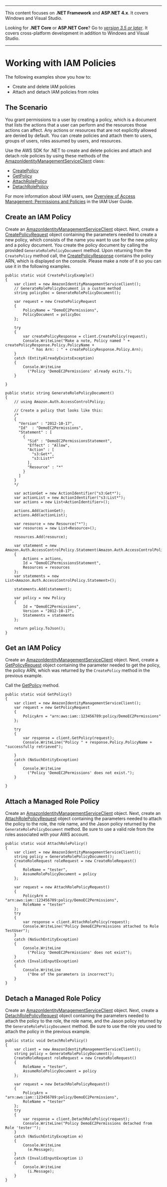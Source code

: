 --------

This content focuses on **\.NET Framework** and **ASP\.NET 4\.x**\. It covers Windows and Visual Studio\.

Looking for **\.NET Core** or **ASP\.NET Core**? Go to *[version 3\.5 or later](https://docs.aws.amazon.com/sdk-for-net/latest/developer-guide/welcome.html)*\. It covers cross\-platform development in addition to Windows and Visual Studio\.

--------

# Working with IAM Policies<a name="iam-examples-policies"></a>

The following examples show you how to:
+ Create and delete IAM policies
+ Attach and detach IAM policies from roles

## The Scenario<a name="the-scenario"></a>

You grant permissions to a user by creating a policy, which is a document that lists the actions that a user can perform and the resources those actions can affect\. Any actions or resources that are not explicitly allowed are denied by default\. You can create policies and attach them to users, groups of users, roles assumed by users, and resources\.

Use the AWS SDK for \.NET to create and delete policies and attach and detach role policies by using these methods of the [AmazonIdentityManagementServiceClient](https://docs.aws.amazon.com/sdkfornet/v3/apidocs/items/IAM/TIAMServiceClient.html) class:
+  [CreatePolicy](https://docs.aws.amazon.com/sdkfornet/v3/apidocs/items/IAM/MIAMServiceCreatePolicyCreatePolicyRequest.html) 
+  [GetPolicy](https://docs.aws.amazon.com/sdkfornet/v3/apidocs/items/IAM/MIAMServiceGetPolicyGetPolicyRequest.html) 
+  [AttachRolePolicy](https://docs.aws.amazon.com/sdkfornet/v3/apidocs/items/IAM/MIAMServiceAttachRolePolicyAttachRolePolicyRequest.html) 
+  [DetachRolePolicy](https://docs.aws.amazon.com/sdkfornet/v3/apidocs/items/IAM/MIAMServiceDetachRolePolicyDetachRolePolicyRequest.html) 

For more information about IAM users, see [Overview of Access Management: Permissions and Policies](https://docs.aws.amazon.com/IAM/latest/UserGuide/introduction_access-management.html.html) in the IAM User Guide\.

## Create an IAM Policy<a name="create-an-iam-policy"></a>

Create an [AmazonIdentityManagementServiceClient](https://docs.aws.amazon.com/sdkfornet/v3/apidocs/items/IAM/TIAMServiceClient.html) object\. Next, create a [CreatePolicyRequest](https://docs.aws.amazon.com/sdkfornet/v3/apidocs/items/IAM/TCreatePolicyRequest.html) object containing the parameters needed to create a new policy, which consists of the name you want to use for the new policy and a policy document\. You create the policy document by calling the provided `GenerateRolePolicyDocument` method\. Upon returning from the `CreatePolicy` method call, the [CreatePolicyResponse](https://docs.aws.amazon.com/sdkfornet/v3/apidocs/items/IAM/TCreatePolicyResponse.html) contains the policy ARN, which is displayed on the console\. Please make a note of it so you can use it in the following examples\.

```
public static void CreatePolicyExample()
{
    var client = new AmazonIdentityManagementServiceClient();
    // GenerateRolePolicyDocument is a custom method
    string policyDoc = GenerateRolePolicyDocument();

    var request = new CreatePolicyRequest
    {
        PolicyName = "DemoEC2Permissions",
        PolicyDocument = policyDoc
    };

    try
    {
        var createPolicyResponse = client.CreatePolicy(request);
        Console.WriteLine("Make a note, Policy named " + createPolicyResponse.Policy.PolicyName +
            " has Arn: : " + createPolicyResponse.Policy.Arn);
    }
    catch (EntityAlreadyExistsException)
    {
        Console.WriteLine
          ("Policy 'DemoEC2Permissions' already exits.");
    }

}

public static string GenerateRolePolicyDocument()
{
    // using Amazon.Auth.AccessControlPolicy;

    // Create a policy that looks like this:
    /*
    {
      "Version" : "2012-10-17",
      "Id"  : "DemoEC2Permissions",
      "Statement" : [
        {
          "Sid" : "DemoEC2PermissionsStatement",
          "Effect" : "Allow",
          "Action" : [
            "s3:Get*",
            "s3:List*"
          ],
          "Resource" : "*"
        }
      ]
    }
    */

    var actionGet = new ActionIdentifier("s3:Get*");
    var actionList = new ActionIdentifier("s3:List*");
    var actions = new List<ActionIdentifier>();

    actions.Add(actionGet);
    actions.Add(actionList);

    var resource = new Resource("*");
    var resources = new List<Resource>();

    resources.Add(resource);

    var statement = new Amazon.Auth.AccessControlPolicy.Statement(Amazon.Auth.AccessControlPolicy.Statement.StatementEffect.Allow)
    {
        Actions = actions,
        Id = "DemoEC2PermissionsStatement",
        Resources = resources
    };
    var statements = new List<Amazon.Auth.AccessControlPolicy.Statement>();

    statements.Add(statement);

    var policy = new Policy
    {
        Id = "DemoEC2Permissions",
        Version = "2012-10-17",
        Statements = statements
    };

    return policy.ToJson();
}
```

## Get an IAM Policy<a name="get-an-iam-policy"></a>

Create an [AmazonIdentityManagementServiceClient](https://docs.aws.amazon.com/sdkfornet/v3/apidocs/items/IAM/TIAMServiceClient.html) object\. Next, create a [GetPolicyRequest](https://docs.aws.amazon.com/sdkfornet/v3/apidocs/items/IAM/TGetPolicyRequest.html) object containing the parameter needed to get the policy, the policy ARN, which was returned by the `CreatePolicy` method in the previous example\.

Call the [GetPolicy](https://docs.aws.amazon.com/sdkfornet/v3/apidocs/items/IAM/MIAMServiceGetPolicyGetPolicyRequest.html) method\.

```
public static void GetPolicy()
{
    var client = new AmazonIdentityManagementServiceClient();
    var request = new GetPolicyRequest
    {
        PolicyArn = "arn:aws:iam::123456789:policy/DemoEC2Permissions"
    };

    try
    {
        var response = client.GetPolicy(request);
        Console.WriteLine("Policy " + response.Policy.PolicyName + "successfully retrieved");

    }
    catch (NoSuchEntityException)
    {
        Console.WriteLine
          ("Policy 'DemoEC2Permissions' does not exist.");
    }

}
```

## Attach a Managed Role Policy<a name="attach-a-managed-role-policy"></a>

Create an [AmazonIdentityManagementServiceClient](https://docs.aws.amazon.com/sdkfornet/v3/apidocs/items/IAM/TIAMServiceClient.html) object\. Next, create an [AttachRolePolicyRequest](https://docs.aws.amazon.com/sdkfornet/v3/apidocs/items/IAM/TAttachRolePolicyRequest.html) object containing the parameters needed to attach the policy to the role, the role name, and the Jason policy returned by the `GenerateRolePolicyDocument` method\. Be sure to use a valid role from the roles associated with your AWS account\.

```
public static void AttachRolePolicy()
{
    var client = new AmazonIdentityManagementServiceClient();
    string policy = GenerateRolePolicyDocument();
    CreateRoleRequest roleRequest = new CreateRoleRequest()
    {
        RoleName = "tester",
        AssumeRolePolicyDocument = policy
    };

    var request = new AttachRolePolicyRequest()
    {
        PolicyArn = "arn:aws:iam::123456789:policy/DemoEC2Permissions",
        RoleName = "tester"
    };
    try
    {
        var response = client.AttachRolePolicy(request);
        Console.WriteLine("Policy DemoEC2Permissions attached to Role TestUser");
    }
    catch (NoSuchEntityException)
    {
        Console.WriteLine
          ("Policy 'DemoEC2Permissions' does not exist");
    }
    catch (InvalidInputException)
    {
        Console.WriteLine
          ("One of the parameters is incorrect");
    }
}
```

## Detach a Managed Role Policy<a name="detach-a-managed-role-policy"></a>

Create an [AmazonIdentityManagementServiceClient](https://docs.aws.amazon.com/sdkfornet/v3/apidocs/items/IAM/TIAMServiceClient.html) object\. Next, create a [DetachRolePolicyRequest](https://docs.aws.amazon.com/sdkfornet/v3/apidocs/items/IAM/TDetachRolePolicyRequest.html) object containing the parameters needed to attach the policy to the role, the role name, and the Jason policy returned by the `GenerateRolePolicyDocument` method\. Be sure to use the role you used to attach the policy in the previous example\.

```
public static void DetachRolePolicy()
{
    var client = new AmazonIdentityManagementServiceClient();
    string policy = GenerateRolePolicyDocument();
    CreateRoleRequest roleRequest = new CreateRoleRequest()
    {
        RoleName = "tester",
        AssumeRolePolicyDocument = policy
    };

    var request = new DetachRolePolicyRequest()
    {
        PolicyArn = "arn:aws:iam::123456789:policy/DemoEC2Permissions",
        RoleName = "tester"
    };
    try
    {
        var response = client.DetachRolePolicy(request);
        Console.WriteLine("Policy DemoEC2Permissions detached from Role 'tester'");
    }
    catch (NoSuchEntityException e)
    {
        Console.WriteLine
          (e.Message);
    }
    catch (InvalidInputException i)
    {
        Console.WriteLine
          (i.Message);
    }
}
```